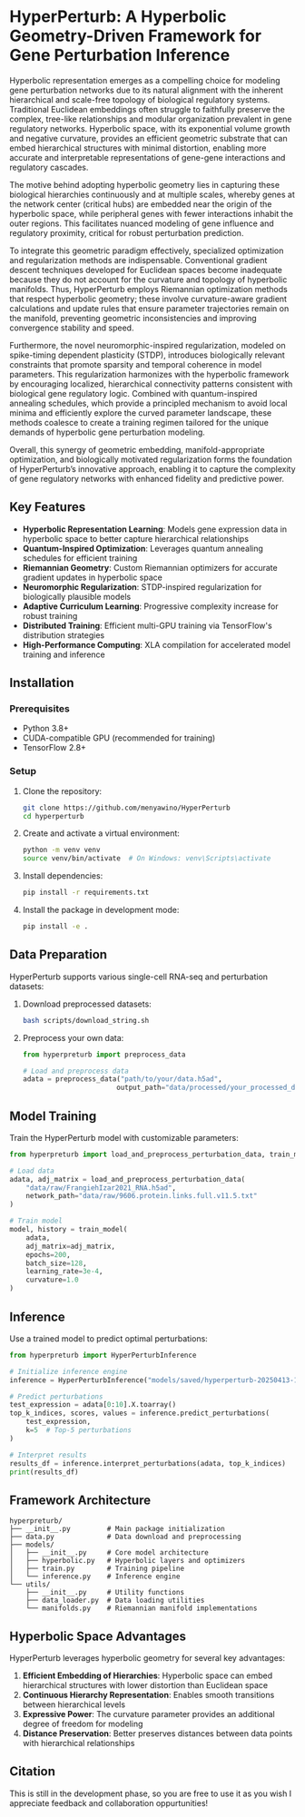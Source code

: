 # HyperPerturb: A Hyperbolic Geometry-Driven Framework for Gene Perturbation Inference

Hyperbolic representation emerges as a compelling choice for modeling gene perturbation networks due to its natural alignment with the inherent hierarchical and scale-free topology of biological regulatory systems. Traditional Euclidean embeddings often struggle to faithfully preserve the complex, tree-like relationships and modular organization prevalent in gene regulatory networks. Hyperbolic space, with its exponential volume growth and negative curvature, provides an efficient geometric substrate that can embed hierarchical structures with minimal distortion, enabling more accurate and interpretable representations of gene-gene interactions and regulatory cascades.

The motive behind adopting hyperbolic geometry lies in capturing these biological hierarchies continuously and at multiple scales, whereby genes at the network center (critical hubs) are embedded near the origin of the hyperbolic space, while peripheral genes with fewer interactions inhabit the outer regions. This facilitates nuanced modeling of gene influence and regulatory proximity, critical for robust perturbation prediction.

To integrate this geometric paradigm effectively, specialized optimization and regularization methods are indispensable. Conventional gradient descent techniques developed for Euclidean spaces become inadequate because they do not account for the curvature and topology of hyperbolic manifolds. Thus, HyperPerturb employs Riemannian optimization methods that respect hyperbolic geometry; these involve curvature-aware gradient calculations and update rules that ensure parameter trajectories remain on the manifold, preventing geometric inconsistencies and improving convergence stability and speed.

Furthermore, the novel neuromorphic-inspired regularization, modeled on spike-timing dependent plasticity (STDP), introduces biologically relevant constraints that promote sparsity and temporal coherence in model parameters. This regularization harmonizes with the hyperbolic framework by encouraging localized, hierarchical connectivity patterns consistent with biological gene regulatory logic. Combined with quantum-inspired annealing schedules, which provide a principled mechanism to avoid local minima and efficiently explore the curved parameter landscape, these methods coalesce to create a training regimen tailored for the unique demands of hyperbolic gene perturbation modeling.

Overall, this synergy of geometric embedding, manifold-appropriate optimization, and biologically motivated regularization forms the foundation of HyperPerturb’s innovative approach, enabling it to capture the complexity of gene regulatory networks with enhanced fidelity and predictive power.

## Key Features

- **Hyperbolic Representation Learning**: Models gene expression data in hyperbolic space to better capture hierarchical relationships
- **Quantum-Inspired Optimization**: Leverages quantum annealing schedules for efficient training
- **Riemannian Geometry**: Custom Riemannian optimizers for accurate gradient updates in hyperbolic space
- **Neuromorphic Regularization**: STDP-inspired regularization for biologically plausible models
- **Adaptive Curriculum Learning**: Progressive complexity increase for robust training
- **Distributed Training**: Efficient multi-GPU training via TensorFlow's distribution strategies
- **High-Performance Computing**: XLA compilation for accelerated model training and inference

## Installation

### Prerequisites

- Python 3.8+
- CUDA-compatible GPU (recommended for training)
- TensorFlow 2.8+

### Setup

1. Clone the repository:
   ```bash
   git clone https://github.com/menyawino/HyperPerturb
   cd hyperperturb
   ```

2. Create and activate a virtual environment:
   ```bash
   python -m venv venv
   source venv/bin/activate  # On Windows: venv\Scripts\activate
   ```

3. Install dependencies:
   ```bash
   pip install -r requirements.txt
   ```

4. Install the package in development mode:
   ```bash
   pip install -e .
   ```

## Data Preparation

HyperPerturb supports various single-cell RNA-seq and perturbation datasets:

1. Download preprocessed datasets:
   ```bash
   bash scripts/download_string.sh
   ```

2. Preprocess your own data:
   ```python
   from hyperpreturb import preprocess_data
   
   # Load and preprocess data
   adata = preprocess_data("path/to/your/data.h5ad", 
                          output_path="data/processed/your_processed_data.h5ad")
   ```

## Model Training

Train the HyperPerturb model with customizable parameters:

```python
from hyperpreturb import load_and_preprocess_perturbation_data, train_model

# Load data
adata, adj_matrix = load_and_preprocess_perturbation_data(
    "data/raw/FrangiehIzar2021_RNA.h5ad",
    network_path="data/raw/9606.protein.links.full.v11.5.txt"
)

# Train model
model, history = train_model(
    adata,
    adj_matrix=adj_matrix,
    epochs=200,
    batch_size=128,
    learning_rate=3e-4,
    curvature=1.0
)
```

## Inference

Use a trained model to predict optimal perturbations:

```python
from hyperpreturb import HyperPerturbInference

# Initialize inference engine
inference = HyperPerturbInference("models/saved/hyperperturb-20250413-123456")

# Predict perturbations
test_expression = adata[0:10].X.toarray()
top_k_indices, scores, values = inference.predict_perturbations(
    test_expression,
    k=5  # Top-5 perturbations
)

# Interpret results
results_df = inference.interpret_perturbations(adata, top_k_indices)
print(results_df)
```

## Framework Architecture

```
hyperpreturb/
├── __init__.py         # Main package initialization
├── data.py             # Data download and preprocessing
├── models/
│   ├── __init__.py     # Core model architecture
│   ├── hyperbolic.py   # Hyperbolic layers and optimizers
│   ├── train.py        # Training pipeline
│   └── inference.py    # Inference engine
└── utils/
    ├── __init__.py     # Utility functions
    ├── data_loader.py  # Data loading utilities
    └── manifolds.py    # Riemannian manifold implementations
```

## Hyperbolic Space Advantages

HyperPerturb leverages hyperbolic geometry for several key advantages:

1. **Efficient Embedding of Hierarchies**: Hyperbolic space can embed hierarchical structures with lower distortion than Euclidean space
2. **Continuous Hierarchy Representation**: Enables smooth transitions between hierarchical levels
3. **Expressive Power**: The curvature parameter provides an additional degree of freedom for modeling
4. **Distance Preservation**: Better preserves distances between data points with hierarchical relationships

## Citation

This is still in the development phase, so you are free to use it as you wish
I appreciate feedback and collaboration oppurtunities!
